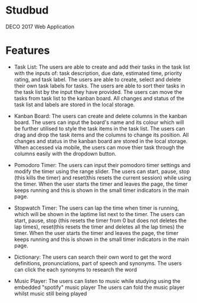 # Studbud
DECO 2017 Web Application

# Features

- Task List: 
The users are able to create and add their tasks in the task list with the inputs of: task description, due date, estimated time, priority rating, and task label. The users are able to create, select and delete their own task labels for tasks. 
The users are able to sort their tasks in the task list by the input they have provided.
The users can move the tasks from task list to the kanban board.
All changes and status of the task list and labels are stored in the local storage.

- Kanban Board:
The users can create and delete columns in the kanban board.
The users can input the board's name and its colour which will be further utilised to style the task items in the task list.
The users can drag and drop the task items and the columns to change its position.
All changes and status in the kanban board are stored in the local storage.
When accessed via mobile, the users can move thier task through the columns easily with the dropdown button.

- Pomodoro Timer:
The users can input their pomodoro timer settings and modify the timer using the range slider.
The users can start, pause, stop (this kills the timer) and reset(this resets the current session) while using the timer.
When the user starts the timer and leaves the page, the timer keeps running and this is shown in the small timer indicators in the main page.

- Stopwatch Timer:
The users can lap the time when timer is running, which will be shown in the laptime list next to the timer.
The users can start, pause, stop (this resets the timer from 0 but does not deletes the lap times), reset(this resets the timer and deletes all the lap times) the timer.
When the user starts the timer and leaves the page, the timer keeps running and this is shown in the small timer indicators in the main page.

- Dictionary:
The users can search their own word to get the word definitions, pronunciations, part of speech and synonyms.
The users can click the each synonyms to research the word

- Music Player:
The users can listen to music while studying using the embedded "spotify" music player
The users can fold the music player whilst music still being played
